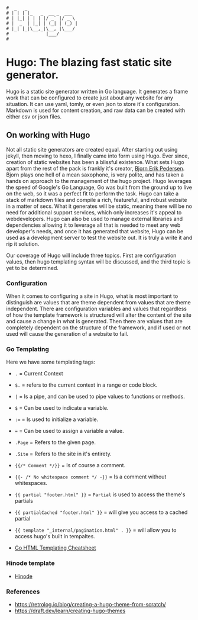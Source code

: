 ```text
#  _   _
# | | | |_   _  __ _  ___
# | |_| | | | |/ _` |/ _ \
# |  _  | |_| | (_| | (_) |
# |_| |_|\__,_|\__, |\___/
#              |___/
#
```

Hugo: The blazing fast static site generator.
==============================================

Hugo is a static site generator written in Go language. It generates a frame work that can be configured to
create just about any website for any situation. It can use yaml, tomly, or even json to store it's
configuration. Markdown is used for content creation, and raw data can be created with either csv or json
files.

On working with Hugo
---------------------

Not all static site generators are created equal. After starting out using jekyll, then moving to hexo, I
finally came into form using Hugo. Ever since, creation of static websites has been a blissful existence. What
sets Hugo apart from the rest of the pack is frankly it's creator, [Bjorn Erik Pedersen](https://github.com/bep). 
Bjorn plays one hell of a mean saxophone, is very polite, and has taken a hands on approach to the management
of the hugo project. Hugo leverages the speed of Google's Go Language, Go was built from the ground up to live
on the web, so it was a perfect fit to perform the task. Hugo can take a stack of markdown files and compile a rich,
featureful, and robust website in a matter of secs. What it generates will be static, meaning there will be no
need for additional support services, which only increases it's appeal to webdevelopers. Hugo can also be used
to manage external libraries and dependencies allowing it to leverage all that is needed to meet any web
developer's needs, and once it has generated that website, Hugo can be used as a development server to test
the website out. It is truly a write it and rip it solution. 

Our coverage of Hugo will include three topics. First are configuration values, then hugo templating syntax
will be discussed, and the third topic is yet to be determined.

### Configuration

When it comes to configuring a site in Hugo, what is most important to distinguish are values that are
theme dependent from values that are theme independent. There are configuration variables and values that
regardless of how the template framework is structured will alter the content of the site and cause a change
in what is generated. Then there are values that are completely dependent on the structure of the framework,
and if used or not used will cause the generation of a website to fail.

### Go Templating

Here we have some templating tags:

- `.` = Current Context
- `$.` = refers to the current context in a range or code block.
- `|` = Is a pipe, and can be used to pipe values to functions or methods.
- `$` = Can be used to indicate a variable.
- `:=` = Is used to initialize a variable.
- `=` = Can be used to assign a variable a value.
- `.Page` = Refers to the given page.
- `.Site` = Refers to the site in it's entirety.
- `{{/* Comment */}}` = Is of course a comment.
- `{{- /* No whitespace comment */ -}}` = Is a comment without whitespaces.
- `{{ partial "footer.html" }}` = `Partial` is used to access the theme's partials
- `{{ partialCached "footer.html" }}` = will give you access to a cached partial
- `{{ template "_internal/pagination.html" . }}` = will allow you to access hugo's built in tempaltes.

- [Go HTML Templating Cheatsheet](go_html_template_cheatsheet)

### Hinode template

- [Hinode](hinode)

### References

- https://retrolog.io/blog/creating-a-hugo-theme-from-scratch/
- https://draft.dev/learn/creating-hugo-themes
